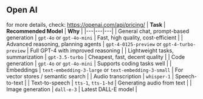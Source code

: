 ##  **Open AI**
for more details, check: https://openai.com/api/pricing/ 
| **Task** | **Recommended Model** | **Why** |
|---|---|---|
| General chat, prompt-based generation | `gpt-4o` or `gpt-4o-mini` | Fast, high quality, cost-efficient |
| Advanced reasoning, planning agents | `gpt-4-0125-preview` or `gpt-4-turbo-preview` | Full GPT-4 with improved reasoning |
| Lightweight tasks, summarization | `gpt-3.5-turbo` | Cheapest, fast, decent quality |
| Code generation | `gpt-4o` or `gpt-4o-mini` | Supports coding tasks well |
| Embeddings | `text-embedding-3-large` or `text-embedding-3-small` | For vector stores / semantic search |
| Audio transcription | `whisper-1` | Speech-to-text |
| Text-to-speech | `tts-1`, `tts-1-hd` | Generating audio from text |
| Image generation | `dall-e-3` | Latest DALL-E model |


